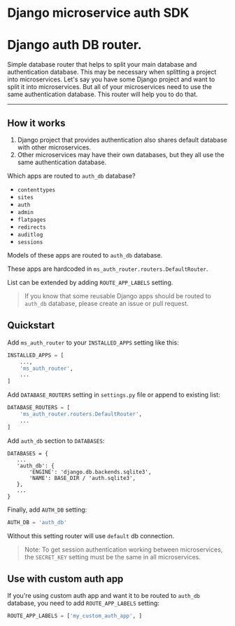# Django microservice auth SDK

# Django auth DB router.

Simple database router that helps to split your main database and authentication database.
This may be necessary when splitting a project into microservices.
Let's say you have some Django project and want to split it into microservices.
But all of your microservices need to use the same authentication database.
This router will help you to do that.

---


## How it works
  
1. Django project that provides authentication also shares default database with other microservices.  
2. Other microservices may have their own databases, but they all use the same authentication database.  

Which apps are routed to `auth_db` database?
- `contenttypes`
- `sites`
- `auth`
- `admin`
- `flatpages`
- `redirects`
- `auditlog`
- `sessions`
  
Models of these apps are routed to `auth_db` database. 
  
These apps are hardcoded in `ms_auth_router.routers.DefaultRouter`.  
  
List can be extended by adding `ROUTE_APP_LABELS` setting.  
  
> If you know that some reusable Django apps should be routed to `auth_db` database, please create an issue or pull request.



## Quickstart  
  
Add `ms_auth_router` to your `INSTALLED_APPS` setting like this:
```python
INSTALLED_APPS = [
    ...,
    'ms_auth_router',
    ...
]
```

Add `DATABASE_ROUTERS` setting in `settings.py` file or append to existing list:
```python
DATABASE_ROUTERS = [
    'ms_auth_router.routers.DefaultRouter',
    ...
]
```

Add `auth_db` section to `DATABASES`:
```pycon
DATABASES = {
   ...
   'auth_db': {
       'ENGINE': 'django.db.backends.sqlite3',
       'NAME': BASE_DIR / 'auth.sqlite3',
   },
   ...
}
```

Finally, add `AUTH_DB` setting:
```python
AUTH_DB = 'auth_db'
```

Without this setting router will use `default` db connection.  
  
> Note: To get session authentication working between microservices, the `SECRET_KEY` setting must be the same 
> in all microservices.


## Use with custom auth app  
  
If you're using custom auth app and want it to be routed to `auth_db` database, 
you need to add `ROUTE_APP_LABELS` setting:
```python
ROUTE_APP_LABELS = ['my_custom_auth_app', ]
```
  
  
